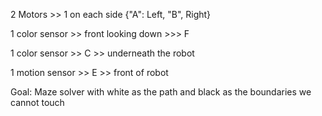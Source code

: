 2 Motors >> 1 on each side {"A": Left, "B", Right}

1 color sensor >> front looking down >>> F

1 color sensor >> C >> underneath the robot

1 motion sensor >> E >> front of robot


Goal: Maze solver with white as the path and black as the boundaries we cannot touch
